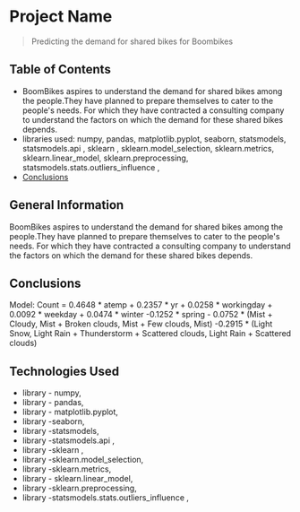 # Project Name
> Predicting the demand for shared bikes for Boombikes


## Table of Contents
* BoomBikes aspires to understand the demand for shared bikes among the people.They have planned to prepare themselves to cater to the people's needs. For which they have contracted a consulting company to understand the factors on which the demand for these shared bikes depends.
* libraries used: numpy, pandas, matplotlib.pyplot, seaborn, statsmodels, statsmodels.api , sklearn , sklearn.model_selection, sklearn.metrics, sklearn.linear_model, sklearn.preprocessing, statsmodels.stats.outliers_influence ,  
* [Conclusions](#conclusions)




## General Information
BoomBikes aspires to understand the demand for shared bikes among the people.They have planned to prepare themselves to cater to the people's needs. For which they have contracted a consulting company to understand the factors on which the demand for these shared bikes depends.



## Conclusions
Model:
Count = 0.4648 * atemp + 0.2357 * yr + 0.0258 * workingday + 0.0092 * weekday + 0.0474 * winter -0.1252 * spring - 0.0752 * (Mist + Cloudy, Mist + Broken clouds, Mist + Few clouds, Mist)  -0.2915 * (Light Snow, Light Rain + Thunderstorm + Scattered clouds, Light Rain + Scattered clouds)




## Technologies Used
- library - numpy,  
- library -  pandas, 
- library - matplotlib.pyplot, 
- library -seaborn, 
- library -statsmodels, 
- library -statsmodels.api , 
- library -sklearn , 
- library -sklearn.model_selection, 
- library -sklearn.metrics,
- library - sklearn.linear_model, 
- library -sklearn.preprocessing, 
- library -statsmodels.stats.outliers_influence ,

